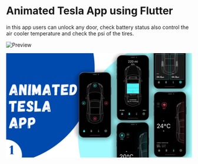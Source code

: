 # Animated Tesla App using Flutter

in this app users can unlock any door, check battery status also control the air cooler temperature and check the psi of the tires.


![Preview](/gif.gif)

![App UI](/ui.png)
